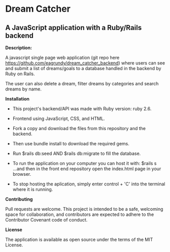 # Dream Catcher
## A JavaScript application with a Ruby/Rails backend

**Description:**

A javascript single page web application (git repo here https://github.com/eagrundy/dream_catcher_backend) where users can see and submit a list of dreams/goals to a database handled in the backend by Ruby on Rails.

The user can also delete a dream, filter dreams by categories and search dreams by name.

**Installation**

* This project's backend/API was made with Ruby version: ruby 2.6.
* Frontend using JavaScript, CSS, and HTML.
* Fork a copy and download the files from this repository and the backend.
* Then use bundle install to download the required gems.
* Run $rails db:seed AND $rails db:migrate to fill the database.
* To run the application on your computer you can host it with: 
    $rails s 
...and then in the front end repository open the index.html page in your browser.

* To stop hosting the aplication, simply enter control + 'C' into the terminal where it is running.

**Contributing**

Pull requests are welcome. This project is intended to be a safe, welcoming space for collaboration, and contributors are expected to adhere to the Contributor Covenant code of conduct.

**License**

The application is available as open source under the terms of the MIT License.